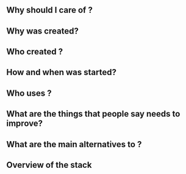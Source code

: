 # <Product>

<site url>
<tutorial url>

## Why should I care of <Product>?

## Why <Product> was created?

## Who created <Product>?

## How and when was <Product> started?

## Who uses <Product>?

## What are the things that people say <Product> needs to improve?

## What are the main alternatives to <Product>?

## Overview of the <Product> stack
